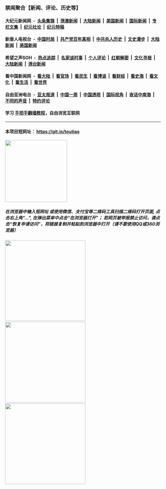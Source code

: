 ### 禁闻聚合【新闻、评论、历史等】

#### 大纪元新闻网 &nbsp;-&nbsp; [头条集锦](indexes/E头条集锦.md?t=02091033) &nbsp;|&nbsp; [港澳新闻](indexes/E港澳新闻.md?t=02091033)  &nbsp;|&nbsp; [大陆新闻](indexes/E大陆新闻.md?t=02091033) &nbsp;|&nbsp; [美国新闻](indexes/E美国新闻.md?t=02091033) &nbsp;|&nbsp; [国际新闻](indexes/E国际新闻.md?t=02091033) &nbsp;|&nbsp; [专栏文集](indexes/E专栏文集.md?t=02091033) &nbsp;|&nbsp; [纪元社论](indexes/E纪元社论.md?t=02091033) &nbsp;|&nbsp; [纪元特稿](indexes/E纪元特稿.md?t=02091033) 

#### 新唐人电视台 &nbsp;-&nbsp; [中国时局](indexes/N中国时局.md?t=02091033) &nbsp;|&nbsp; [共产党百年真相](indexes/N共产党百年真相.md?t=02091033) &nbsp;|&nbsp; [中共杀人历史](indexes/N中共杀人历史.md?t=02091033) &nbsp;|&nbsp; [文史漫步](indexes/N文史漫步.md?t=02091033) &nbsp;|&nbsp; [大陆新闻](indexes/N大陆新闻.md?t=02091033) &nbsp;|&nbsp; [美国新闻](indexes/N美国新闻.md?t=02091033)

#### 希望之声SOH &nbsp;-&nbsp; [热点追踪](indexes/H热点追踪.md?t=02091033) &nbsp;|&nbsp; [名家谈时事](indexes/H名家谈时事.md?t=02091033) &nbsp;|&nbsp; [个人评论](indexes/H个人评论.md?t=02091033)  &nbsp;|&nbsp; [红朝解密](indexes/H红朝解密.md?t=02091033) &nbsp;|&nbsp; [文化寻根](indexes/H文化寻根.md?t=02091033) &nbsp;|&nbsp; [大陆新闻](indexes/H大陆新闻.md?t=02091033) &nbsp;|&nbsp; [港台新闻](indexes/H港台新闻.md?t=02091033)

#### 看中国新闻网 &nbsp;-&nbsp; [看大陆](indexes/S看大陆.md?t=02091033) &nbsp;|&nbsp; [看官场](indexes/S看官场.md?t=02091033) &nbsp;|&nbsp; [看民生](indexes/S看民生.md?t=02091033)  &nbsp;|&nbsp; [看博谈](indexes/S看博谈.md?t=02091033) &nbsp;|&nbsp; [看财经](indexes/S看财经.md?t=02091033) &nbsp;|&nbsp; [看史海](indexes/S看史海.md?t=02091033) &nbsp;|&nbsp; [看文化](indexes/S看文化.md?t=02091033) &nbsp;|&nbsp; [看生活](indexes/S看生活.md?t=02091033) &nbsp;|&nbsp; [看世界](indexes/S看世界.md?t=02091033)

#### 自由亚洲电台 &nbsp;-&nbsp; [亚太报道](indexes/R亚太报道.md?t=02091033) &nbsp;|&nbsp; [中国一周](indexes/R中国一周.md?t=02091033) &nbsp;|&nbsp; [中国透视](indexes/R中国透视.md?t=02091033)  &nbsp;|&nbsp; [国际视角](indexes/R国际视角.md?t=02091033) &nbsp;|&nbsp; [夜话中南海](indexes/R夜话中南海.md?t=02091033) &nbsp;|&nbsp; [不同的声音](indexes/R不同的声音.md?t=02091033) &nbsp;|&nbsp; [特约评论](indexes/R特约评论.md?t=02091033)

#### 学习 [手把手翻墙教程](https://github.com/gfw-breaker/guides/wiki)，自由浏览互联网

----

#### 本项目短网址： https://git.io/toutiao
<img src="https://raw.githubusercontent.com/gfw-breaker/banned-news/master/scripts/img/qr.png" width="200px"/>  

##### 在浏览器中输入短网址 或使用微信、支付宝等二维码工具扫描二维码打开页面, 点击右上角"...", 在弹出菜单中点击“在浏览器打开”； 若网页被举报禁止访问，请点击“恢复申请访问”，将链接复制并粘贴到浏览器中打开（请不要使用QQ或360浏览器）

<img src="https://raw.githubusercontent.com/gfw-breaker/banned-news/master/scripts/img/1.png" width="260px"/> &nbsp; <img src="https://raw.githubusercontent.com/gfw-breaker/banned-news/master/scripts/img/2.png" width="260px"/> &nbsp; <img src="https://raw.githubusercontent.com/gfw-breaker/banned-news/master/scripts/img/3.png" width="260px"/>
